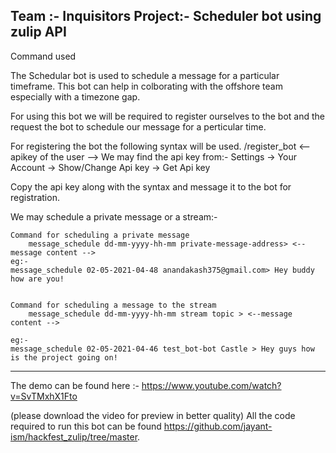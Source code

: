 Team :- Inquisitors
Project:- Scheduler bot using zulip API
-------------------------------------------------------------------------
Command used 

The Schedular bot is used to schedule a  message for a particular timeframe.
This bot can help in colborating with the offshore team especially with a 
timezone gap.

For using this bot we will be required to register ourselves to the bot and the
request the bot to schedule our message for a perticular time.


For registering the bot the following syntax will be used.
/register_bot <--apikey of the user -->
We may find the api key from:-
Settings -> Your Account -> Show/Change Api key -> Get Api key 

Copy the api key along with the syntax and message it to the bot for registration.

We may schedule a private message or a stream:-

	Command for scheduling a private message 
		message_schedule dd-mm-yyyy-hh-mm private-message-address> <--message content -->
	eg:-
	message_schedule 02-05-2021-04-48 anandakash375@gmail.com> Hey buddy how are you!

	
	Command for scheduling a message to the stream
		message_schedule dd-mm-yyyy-hh-mm stream topic > <--message content -->
	
	eg:-
	message_schedule 02-05-2021-04-46 test_bot-bot Castle > Hey guys how is the project going on!
_____________________________________________________________________________________________________
The demo can be found here :- https://www.youtube.com/watch?v=SvTMxhX1Fto  

(please download the video for preview in better quality) 
All the code required to run this bot can be found https://github.com/jayant-ism/hackfest_zulip/tree/master.
